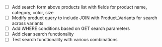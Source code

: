 - [ ] Add search form above products list with fields for product name, category, color, size
- [ ] Modify product query to include JOIN with Product_Variants for search across variants
- [ ] Add WHERE conditions based on GET search parameters
- [ ] Add clear search functionality
- [ ] Test search functionality with various combinations

